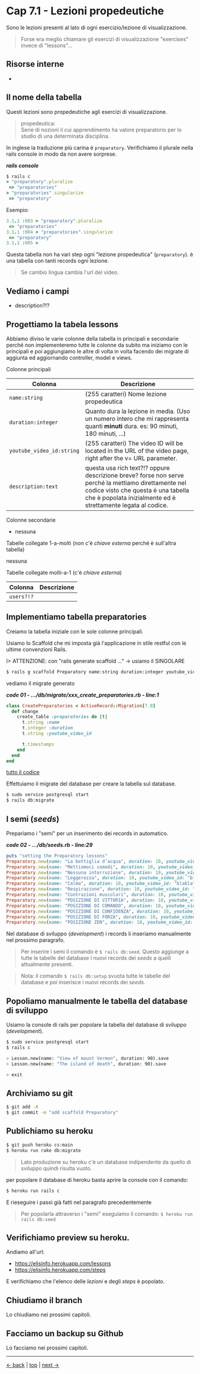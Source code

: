 # <a name="top"></a> Cap 7.1 - Lezioni propedeutiche

Sono le lezioni presenti al lato di ogni esercizio/lezione di visualizzazione.


> Forse era meglio chiamare gli esercizi di visualizzazione "exercises" invece di "lessons"...



## Risorse interne

- []()



## Il nome della tabella

Questi lezioni sono propedeutiche agli esercizi di visualizzazione.

> propedeutica: <br/>
> Serie di nozioni il cui apprendimento ha valore preparatorio per lo studio di una determinata disciplina.

In inglese la traduzione più carina è `preparatory`.
Verifichiamo il plurale nella rails console in modo da non avere sorprese.

***rails console***

```ruby
$ rails c
> "preparatory".pluralize
 => "preparatories" 
> "preparatories".singularize
 => "preparatory"
```

Esempio:

```ruby
3.1.1 :003 > "preparatory".pluralize
 => "preparatories" 
3.1.1 :004 > "preparatories".singularize
 => "preparatory" 
3.1.1 :005 > 
```

Questa tabella non ha vari step ogni "lezione propedeutica" (`preparatory`). è una tabella con tanti records ogni lezione. 

> Se cambio lingua cambia l'url del video.








## Vediamo i campi

- description?!?



## Progettiamo la tabela lessons

Abbiamo diviso le varie colonne della tabella in principali e secondarie perché non implementeremo tutte le colonne da subito ma iniziamo con le principali e poi aggiungiamo le altre di volta in volta facendo dei migrate di aggiunta ed aggiornando controller, model e views.

Colonne principali

Colonna                   | Descrizione
------------------------- | -----------------------
`name:string`             | (255 caratteri) Nome lezione propedeutica
`duration:integer`        | Quanto dura la lezione in media. (Uso un numero intero che mi rappresenta quanti **minuti** dura. es: 90 minuti, 180 minuti, ...)
`youtube_video_id:string` | (255 caratteri) The video ID will be located in the URL of the video page, right after the v= URL parameter.
`description:text`        | questa usa rich text?!? oppure descrizione breve? forse non serve perché la mettiamo direttamente nel codice visto che questa è una tabella che è popolata inizialmente ed è strettamente legata al codice.


Colonne secondarie

- nessuna


Tabelle collegate 1-a-molti (non c'è *chiave esterna* perché è sull'altra tabella)

nessuna

Tabelle collegate molti-a-1 (c'è *chiave esterna*)

Colonna                   | Descrizione
------------------------- | -----------------------
`users?!?`                |



## Implementiamo tabella preparatories

Creiamo la tabella iniziale con le sole colonne principali.

Usiamo lo Scaffold che mi imposta già l'applicazione in stile restful con le ultime convenzioni Rails.

I> ATTENZIONE: con "rails generate scaffold ..." -> usiamo il SINGOLARE

```bash
$ rails g scaffold Preparatory name:string duration:integer youtube_video_id:string
```


vediamo il migrate generato

***code 01 - .../db/migrate/xxx_create_preparatories.rb - line:1***

```ruby
class CreatePreparatories < ActiveRecord::Migration[7.0]
  def change
    create_table :preparatories do |t|
      t.string :name
      t.integer :duration
      t.string :youtube_video_id

      t.timestamps
    end
  end
end
```

[tutto il codice](https://github.com/flaviobordonidev/leanpubabrandnewcms/blob/master/56-ubuntudream/07-preparatories/01_01-db-migrate-xxx_create_lessons.rb)


Effettuiamo il migrate del database per creare la tabella sul database.

```bash
$ sudo service postgresql start
$ rails db:migrate
```



## I semi (*seeds*)

Prepariamo i "semi" per un inserimento dei records in automatico.

***code 02 - .../db/seeds.rb - line:29***

```ruby
puts "setting the Preparatory lessons"
Preparatory.new(name: "La bottiglia d’acqua", duration: 10, youtube_video_id: "blabla").save
Preparatory.new(name: "Mettiamoci comodi", duration: 10, youtube_video_id: "blabla").save
Preparatory.new(name: "Nessuna interruzione", duration: 10, youtube_video_id: "blabla").save
Preparatory.new(name: "Leggerezza", duration: 10, youtube_video_id: "blabla").save
Preparatory.new(name: "Calma", duration: 10, youtube_video_id: "blabla").save
Preparatory.new(name: "Respirazione", duration: 10, youtube_video_id: "blabla").save
Preparatory.new(name: "Contrazioni muscolari", duration: 10, youtube_video_id: "blabla").save
Preparatory.new(name: "POSIZIONE DI VITTORIA", duration: 10, youtube_video_id: "blabla").save
Preparatory.new(name: "POSIZIONE DI COMANDO", duration: 10, youtube_video_id: "blabla").save
Preparatory.new(name: "POSIZIONE DI CONFIDENZA", duration: 10, youtube_video_id: "blabla").save
Preparatory.new(name: "POSIZIONE DI FORZA", duration: 10, youtube_video_id: "blabla").save
Preparatory.new(name: "POSIZIONE ZEN", duration: 10, youtube_video_id: "blabla").save
```

Nel database di sviluppo (*development*) i records li inseriamo manualmente nel prossimo paragrafo.

> Per inserire i semi il comando è `$ rails db:seed`. Questo aggiunge a tutte le tabelle del database i nuovi records dei *seeds* a quelli attualmente presenti.

> Nota: il comando `$ rails db:setup` svuota tutte le tabelle del database e poi inserisce i nuovi records dei *seeds*.



## Popoliamo manualmente le tabella del database di sviluppo

Usiamo la console di rails per popolare la tabella del database di sviluppo (*development*).

```bash
$ sudo service postgresql start
$ rails c

> Lesson.new(name: "View of mount Vermon", duration: 90).save
> Lesson.new(name: "The island of death", duration: 90).save

> exit
```



## Archiviamo su git

```bash
$ git add -A
$ git commit -m "add scaffold Preparatory"
```



## Publichiamo su heroku

```bash
$ git push heroku cs:main
$ heroku run rake db:migrate
```

> Lato produzione su heroku c'è un database indipendente da quello di sviluppo quindi risulta vuoto.

per popolare il database di heroku basta aprire la console con il comando:

```bash
$ heroku run rails c
```

E rieseguire i passi già fatti nel paragrafo precedentemente

> Per popolarla attraverso i "semi" eseguiamo il comando: `$ heroku run rails db:seed`



## Verifichiamo preview su heroku.

Andiamo all'url:

- https://elisinfo.herokuapp.com/lessons
- https://elisinfo.herokuapp.com/steps

E verifichiamo che l'elenco delle *lezioni* e degli *steps* è popolato.



## Chiudiamo il branch

Lo chiudiamo nei prossimi capitoli.



## Facciamo un backup su Github

Lo facciamo nei prossimi capitoli.


---

[<- back](https://github.com/flaviobordonidev/leanpubabrandnewcms/blob/master/56-ubuntudream/03-lessons-steps/01_00-lessons_seeds-it.md)
 | [top](#top) |
[next ->](https://github.com/flaviobordonidev/leanpubabrandnewcms/blob/master/56-ubuntudream/03-lessons-steps/02_00-nested_routes-it.md)
